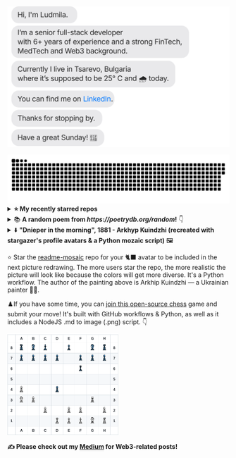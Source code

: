 [![](https://raw.githubusercontent.com/milaabl/milaabl/main/chat.svg)](https://www.linkedin.com/in/ludmila-a-dev/)

<!-- https://github.com/milaabl/milaabl/assets/86361434/c35b0e6f-acf0-435e-920d-b90faa4788ad -->

<img alt="Snake eating my contributions for breakfast🧉" src="https://raw.githubusercontent.com/milaabl/milaabl-readme/preview/github-contribution-grid-snake.svg" />

<details>
<summary>
  <strong>⭐ My recently starred repos </strong>
</summary>
  
<!-- Starred repos start -->
| Name | Url | Stars | Description |
| --- | --- |  --- |  --- |
| ExtraFi/contracts-and-pools-info|https://github.com/ExtraFi/contracts-and-pools-info|3|The addresses of deployed contracts and farming/lending pools|
| EduardoMeloDev/Token-ERC721-Eduardo|https://github.com/EduardoMeloDev/Token-ERC721-Eduardo|2||
| sambernard/react-preload|https://github.com/sambernard/react-preload|151|Component to preload images before showing content|
| pcaversaccio/xdeployer|https://github.com/pcaversaccio/xdeployer|341|Hardhat plugin to deploy your smart contracts across multiple EVM chains with the same deterministic address.|
| code-423n4/2023-05-chainlink|https://github.com/code-423n4/2023-05-chainlink|9||
| trustwallet/trust-web3-provider|https://github.com/trustwallet/trust-web3-provider|616|Web3 javascript wrapper provider for iOS and Android platforms.|
| eqbtech/equilibria-contracts|https://github.com/eqbtech/equilibria-contracts|5||
| feross/buffer|https://github.com/feross/buffer|1661|The buffer module from node.js, for the browser.|
| jcsec-security/all-things-reentrancy|https://github.com/jcsec-security/all-things-reentrancy|92|Workshop about the different types of reentrancy attacks|
| trustwallet/assets|https://github.com/trustwallet/assets|4053|A comprehensive, up-to-date collection of information about several thousands (!) of crypto tokens.|
| bestiejs/platform.js|https://github.com/bestiejs/platform.js|3174|A platform detection library.|
| conventional-changelog/commitlint|https://github.com/conventional-changelog/commitlint|14314|📓 Lint commit messages|
| import-js/eslint-plugin-import|https://github.com/import-js/eslint-plugin-import|4975|ESLint plugin with rules that help validate proper imports.|
| lydell/eslint-plugin-simple-import-sort|https://github.com/lydell/eslint-plugin-simple-import-sort|1568|Easy autofixable import sorting.|
| golang-jwt/jwt|https://github.com/golang-jwt/jwt|5289|Community maintained clone of https://github.com/dgrijalva/jwt-go|
| go-playground/validator|https://github.com/go-playground/validator|13945|:100:Go Struct and Field validation, including Cross Field, Cross Struct, Map, Slice and Array diving|
| tailwindlabs/heroicons|https://github.com/tailwindlabs/heroicons|19267|A set of free MIT-licensed high-quality SVG icons for UI development.|
| alpaca-finance/alpies-contract|https://github.com/alpaca-finance/alpies-contract|5|Alpies. Alpaca NFT.|
| alpaca-finance/alperp-contract|https://github.com/alpaca-finance/alperp-contract|1||
| alpaca-finance/alpaca-v2-money-market|https://github.com/alpaca-finance/alpaca-v2-money-market|8||
| alpaca-finance/bsc-alpaca-contract|https://github.com/alpaca-finance/bsc-alpaca-contract|179|Smart Contracts for Alpaca Finance on Fantom & BNB Chain|
| Badger-Finance/badger-multisig|https://github.com/Badger-Finance/badger-multisig|25|Badger DAO's EVM multisig operations.|
| mongodb/mongo-go-driver|https://github.com/mongodb/mongo-go-driver|7609|The Official Golang driver for MongoDB|
| milaabl/proof-of-sloth-api|https://github.com/milaabl/proof-of-sloth-api|1||
| zacscoding/gin-rest-api-example|https://github.com/zacscoding/gin-rest-api-example|70|Exemplary RESTFul API built with go, gin, gorm|
| PauloPortugal/gin-gonic-rest-mongodb|https://github.com/PauloPortugal/gin-gonic-rest-mongodb|10|A simple Gin Gonic REST API using MongoDB|
| Seedifyfund/Launchpad-smart-contract|https://github.com/Seedifyfund/Launchpad-smart-contract|35||
| duet-protocol/duet-bridge|https://github.com/duet-protocol/duet-bridge|1|Bridge duet token family between BSC(original chain) and some EVM compatible chains|
| duet-protocol/duet-contracts|https://github.com/duet-protocol/duet-contracts|1||
| trivago/prettier-plugin-sort-imports|https://github.com/trivago/prettier-plugin-sort-imports|2350|A prettier plugin to sort imports in typescript and javascript files by the provided RegEx order. |

<!-- Starred repos end -->

</details>

<details>
  <summary>📚 <strong>A random poem from <em>https://poetrydb.org/random</em>!</strong> 👇 </summary>

<!-- Start poem -->
# 💮 King Arthur's Tomb by *William Morris*

<p>
    Hot August noon: already on that day<br/>Since sunrise through the Wiltshire downs, most sad<br/>Of mouth and eye, he had gone leagues of way;<br/>Ay and by night, till whether good or bad<br/><br/>He was, he knew not, though he knew perchance<br/>That he was Launcelot, the bravest knight<br/>Of all who since the world was, have borne lance,<br/>Or swung their swords in wrong cause or in right.<br/><br/>Nay, he knew nothing now, except that where<br/>The Glastonbury gilded towers shine,<br/>A lady dwelt, whose name was Guenevere;<br/>This he knew also; that some fingers twine,<br/><br/>Not only in a man's hair, even his heart,<br/>(Making him good or bad I mean,) but in his life,<br/>Skies, earth, men's looks and deeds, all that has part,<br/>Not being ourselves, in that half-sleep, half-strife,<br/><br/>(Strange sleep, strange strife,) that men call living; so<br/>Was Launcelot most glad when the moon rose,<br/>Because it brought new memories of her. "Lo,<br/>Between the trees a large moon, the wind lows<br/><br/>"Not loud, but as a cow begins to low,<br/>Wishing for strength to make the herdsman hear:<br/>The ripe corn gathereth dew; yea, long ago,<br/>In the old garden life, my Guenevere<br/><br/>"Loved to sit still among the flowers, till night<br/>Had quite come on, hair loosen'd, for she said,<br/>Smiling like heaven, that its fairness might<br/>Draw up the wind sooner to cool her head.<br/><br/>"Now while I ride how quick the moon gets small,<br/>As it did then: I tell myself a tale<br/>That will not last beyond the whitewashed wall,<br/>Thoughts of some joust must help me through the vale,<br/><br/>"Keep this till after: How Sir Gareth ran<br/>A good course that day under my Queen's eyes,<br/>And how she sway'd laughing at Dinadan.<br/>No. Back again, the other thoughts will rise,<br/><br/>"And yet I think so fast 'twill end right soon:<br/>Verily then I think, that Guenevere,<br/>Made sad by dew and wind, and tree-barred moon,<br/>Did love me more than ever, was more dear<br/><br/>"To me than ever, she would let me lie<br/>And kiss her feet, or, if I sat behind,<br/>Would drop her hand and arm most tenderly,<br/>And touch my mouth. And she would let me wind<br/><br/>"Her hair around my neck, so that it fell<br/>Upon my red robe, strange in the twilight<br/>With many unnamed colours, till the bell<br/>Of her mouth on my cheek sent a delight<br/><br/>"Through all my ways of being; like the stroke<br/>Wherewith God threw all men upon the face<br/>When he took Enoch, and when Enoch woke<br/>With a changed body in the happy place.<br/><br/>"Once, I remember, as I sat beside,<br/>She turn'd a little, and laid back her head,<br/>And slept upon my breast; I almost died<br/>In those night-watches with my love and dread.<br/><br/>"There lily-like she bow'd her head and slept,<br/>And I breathed low, and did not dare to move,<br/>But sat and quiver'd inwardly, thoughts crept,<br/>And frighten'd me with pulses of my Love.<br/><br/>"The stars shone out above the doubtful green<br/>Of her bodice, in the green sky overhead;<br/>Pale in the green sky were the stars I ween,<br/>Because the moon shone like a star she shed<br/><br/>"When she dwelt up in heaven a while ago,<br/>And ruled all things but God: the night went on,<br/>The wind grew cold, and the white moon grew low,<br/>One hand had fallen down, and now lay on<br/><br/>"My cold stiff palm; there were no colours then<br/>For near an hour, and I fell asleep<br/>In spite of all my striving, even when<br/>I held her whose name-letters make me leap.<br/><br/>"I did not sleep long, feeling that in sleep<br/>I did some loved one wrong, so that the sun<br/>Had only just arisen from the deep<br/>Still land of colours, when before me one<br/><br/>"Stood whom I knew, but scarcely dared to touch,<br/>She seemed to have changed so in the night;<br/>Moreover she held scarlet lilies, such<br/>As Maiden Margaret bears upon the light<br/><br/>"Of the great church walls, natheless did I walk<br/>Through the fresh wet woods, and the wheat that morn,<br/>Touching her hair and hand and mouth, and talk<br/>Of love we held, nigh hid among the corn.<br/><br/>"Back to the palace, ere the sun grew high,<br/>We went, and in a cool green room all day<br/>I gazed upon the arras giddily,<br/>Where the wind set the silken kings a-sway.<br/><br/>"I could not hold her hand, or see her face;<br/>For which may God forgive me! but I think,<br/>Howsoever, that she was not in that place."<br/>These memories Launcelot was quick to drink;<br/><br/>And when these fell, some paces past the wall,<br/>There rose yet others, but they wearied more,<br/>And tasted not so sweet; they did not fall<br/>So soon, but vaguely wrenched his strained heart sore<br/><br/>In shadowy slipping from his grasp: these gone,<br/>A longing followed; if he might but touch<br/>That Guenevere at once! Still night, the lone<br/>Grey horse's head before him vex'd him much,<br/><br/>In steady nodding over the grey road:<br/>Still night, and night, and night, and emptied heart<br/>Of any stories; what a dismal load<br/>Time grew at last, yea, when the night did part,<br/><br/>And let the sun flame over all, still there<br/>The horse's grey ears turn'd this way and that,<br/>And still he watch'd them twitching in the glare<br/>Of the morning sun, behind them still he sat,<br/><br/>Quite wearied out with all the wretched night,<br/>Until about the dustiest of the day,<br/>On the last down's brow he drew his rein in sight<br/>Of the Glastonbury roofs that choke the way.<br/><br/>And he was now quite giddy as before,<br/>When she slept by him, tired out, and her hair<br/>Was mingled with the rushes on the floor,<br/>And he, being tired too, was scarce aware<br/><br/>Of her presence; yet as he sat and gazed,<br/>A shiver ran throughout him, and his breath<br/>Came slower, he seem'd suddenly amazed,<br/>As though he had not heard of Arthur's death.<br/><br/>This for a moment only, presently<br/>He rode on giddy still, until he reach'd<br/>A place of apple-trees, by the thorn-tree<br/>Wherefrom St. Joseph in the days past preached.<br/><br/>Dazed there he laid his head upon a tomb,<br/>Not knowing it was Arthur's, at which sight<br/>One of her maidens told her, "He is come,"<br/>And she went forth to meet him; yet a blight<br/><br/>Had settled on her, all her robes were black,<br/>With a long white veil only; she went slow,<br/>As one walks to be slain, her eyes did lack<br/>Half her old glory, yea, alas! the glow<br/><br/>Had left her face and hands; this was because<br/>As she lay last night on her purple bed,<br/>Wishing for morning, grudging every pause<br/>Of the palace clocks, until that Launcelot's head<br/><br/>Should lie on her breast, with all her golden hair<br/>Each side: when suddenly the thing grew drear,<br/>In morning twilight, when the grey downs bare<br/>Grew into lumps of sin to Guenevere.<br/><br/>At first she said no word, but lay quite still,<br/>Only her mouth was open, and her eyes<br/>Gazed wretchedly about from hill to hill;<br/>As though she asked, not with so much surprise<br/><br/>As tired disgust, what made them stand up there<br/>So cold and grey. After, a spasm took<br/>Her face, and all her frame, she caught her hair,<br/>All her hair, in both hands, terribly she shook,<br/><br/>And rose till she was sitting in the bed,<br/>Set her teeth hard, and shut her eyes and seem'd<br/>As though she would have torn it from her head,<br/>Natheless she dropp'd it, lay down, as she deem'd<br/><br/>It matter'd not whatever she might do:<br/>O Lord Christ! pity on her ghastly face!<br/>Those dismal hours while the cloudless blue<br/>Drew the sun higher: He did give her grace;<br/><br/>Because at last she rose up from her bed,<br/>And put her raiment on, and knelt before<br/>The blessed rood, and with her dry lips said,<br/>Muttering the words against the marble floor:<br/><br/>"Unless you pardon, what shall I do, Lord,<br/>But go to hell? and there see day by day<br/>Foul deed on deed, hear foulest word on word,<br/>For ever and ever, such as on the way<br/><br/>"To Camelot I heard once from a churl,<br/>That curled me up upon my jennet's neck<br/>With bitter shame; how then, Lord, should I curl<br/>For ages and for ages? dost thou reck<br/><br/>"That I am beautiful, Lord, even as you<br/>And your dear mother? why did I forget<br/>You were so beautiful, and good, and true,<br/>That you loved me so, Guenevere? O yet<br/><br/>"If even I go to hell, I cannot choose<br/>But love you, Christ, yea, though I cannot keep<br/>From loving Launcelot; O Christ! must I lose<br/>My own heart's love? see, though I cannot weep,<br/><br/>"Yet am I very sorry for my sin;<br/>Moreover, Christ, I cannot bear that hell,<br/>I am most fain to love you, and to win<br/>A place in heaven some time: I cannot tell:<br/><br/>"Speak to me, Christ! I kiss, kiss, kiss your feet;<br/>Ah! now I weep!" The maid said, "By the tomb<br/>He waiteth for you, lady," coming fleet,<br/>Not knowing what woe filled up all the room.<br/><br/>So Guenevere rose and went to meet him there,<br/>He did not hear her coming, as he lay<br/>On Arthur's head, till some of her long hair<br/>Brush'd on the new-cut stone: "Well done! to pray<br/><br/>"For Arthur, my dear Lord, the greatest king<br/>That ever lived." "Guenevere! Guenevere!<br/>Do you not know me, are you gone mad? fling<br/>Your arms and hair about me, lest I fear<br/><br/>"You are not Guenevere, but some other thing."<br/>"Pray you forgive me, fair lord Launcelot!<br/>I am not mad, but I am sick; they cling,<br/>God's curses, unto such as I am; not<br/><br/>"Ever again shall we twine arms and lips."<br/>"Yea, she is mad: thy heavy law, O Lord,<br/>Is very tight about her now, and grips<br/>Her poor heart, so that no right word<br/><br/>"Can reach her mouth; so, Lord, forgive her now,<br/>That she not knowing what she does, being mad,<br/>Kills me in this way: Guenevere, bend low<br/>And kiss me once! for God's love kiss me! sad<br/><br/>"Though your face is, you look much kinder now;<br/>Yea once, once for the last time kiss me, lest I die."<br/>"Christ! my hot lips are very near his brow,<br/>Help me to save his soul! Yea, verily,<br/><br/>"Across my husband's head, fair Launcelot!<br/>Fair serpent mark'd with V upon the head!<br/>This thing we did while yet he was alive,<br/>Why not, O twisting knight, now he is dead?<br/><br/>"Yea, shake! shake now and shiver! if you can<br/>Remember anything for agony,<br/>Pray you remember how when the wind ran<br/>One cool spring evening through fair aspen-tree,<br/><br/>"And elm and oak about the palace there<br/>The king came back from battle, and I stood<br/>To meet him, with my ladies, on the stair,<br/>My face made beautiful with my young blood."<br/><br/>"Will she lie now, Lord God?" "Remember too,<br/>Wrung heart, how first before the knights there came<br/>A royal bier, hung round with green and blue,<br/>About it shone great tapers with sick flame.<br/><br/>"And thereupon Lucius, the Emperor,<br/>Lay royal-robed, but stone-cold now and dead,<br/>Not able to hold sword or sceptre more,<br/>But not quite grim; because his cloven head<br/><br/>"Bore no marks now of Launcelot's bitter sword,<br/>Being by embalmers deftly solder'd up;<br/>So still it seem'd the face of a great lord,<br/>Being mended as a craftsman mends a cup.<br/><br/>"Also the heralds sung rejoicingly<br/>To their long trumpets; 'Fallen under shield,<br/>Here lieth Lucius, King of Italy,<br/>Slain by Lord Launcelot in open field.'<br/><br/>"Thereat the people shouted: 'Launcelot!'<br/>And through the spears I saw you drawing nigh,<br/>You and Lord Arthur: nay, I saw you not,<br/>But rather Arthur, God would not let die,<br/><br/>"I hoped, these many years; he should grow great,<br/>And in his great arms still encircle me,<br/>Kissing my face, half blinded with the heat<br/>Of king's love for the queen I used to be.<br/><br/>"Launcelot, Launcelot, why did he take your hand,<br/>When he had kissed me in his kingly way?<br/>Saying: 'This is the knight whom all the land<br/>Calls Arthur's banner, sword, and shield to-day;<br/><br/>"'Cherish him, love.' Why did your long lips cleave<br/>In such strange way unto my fingers then?<br/>So eagerly glad to kiss, so loath to leave<br/>When you rose up? Why among helmed men<br/><br/>"Could I always tell you by your long strong arms,<br/>And sway like an angel's in your saddle there?<br/>Why sicken'd I so often with alarms<br/>Over the tilt-yard? Why were you more fair<br/><br/>"Than aspens in the autumn at their best?<br/>Why did you fill all lands with your great fame,<br/>So that Breuse even, as he rode, fear'd lest<br/>At turning of the way your shield should flame?<br/><br/>"Was it nought then, my agony and strife?<br/>When as day passed by day, year after year,<br/>I found I could not live a righteous life!<br/>Didst ever think queens held their truth for dear?<br/><br/>"O, but your lips say: 'Yea, but she was cold<br/>Sometimes, always uncertain as the spring;<br/>When I was sad she would be overbold,<br/>Longing for kisses. When war-bells did ring,<br/><br/>"'The back-toll'd bells of noisy Camelot.'"<br/>"Now, Lord God, listen! listen, Guenevere,<br/>Though I am weak just now, I think there's not<br/>A man who dares to say: 'You hated her,<br/><br/>"'And left her moaning while you fought your fill<br/>In the daisied meadows!' lo you her thin hand,<br/>That on the carven stone can not keep still,<br/>Because she loves me against God's command,<br/><br/>"Has often been quite wet with tear on tear,<br/>Tears Launcelot keeps somewhere, surely not<br/>In his own heart, perhaps in Heaven, where<br/>He will not be these ages." "Launcelot!<br/><br/>"Loud lips, wrung heart! I say when the bells rang,<br/>The noisy back-toll'd bells of Camelot,<br/>There were two spots on earth, the thrushes sang<br/>In the lonely gardens where my love was not,<br/><br/>"Where I was almost weeping; I dared not<br/>Weep quite in those days, lest one maid should say,<br/>In tittering whispers: 'Where is Launcelot<br/>To wipe with some kerchief those tears away?'<br/><br/>"Another answer sharply with brows knit,<br/>And warning hand up, scarcely lower though:<br/>'You speak too loud, see you, she heareth it,<br/>This tigress fair has claws, as I well know,<br/><br/>"'As Launcelot knows too, the poor knight! well-a-day!<br/>Why met he not with Iseult from the West,<br/>Or better still, Iseult of Brittany?<br/>Perchance indeed quite ladyless were best.'<br/><br/>"Alas, my maids, you loved not overmuch<br/>Queen Guenevere, uncertain as sunshine<br/>In March; forgive me! for my sin being such,<br/>About my whole life, all my deeds did twine,<br/><br/>"Made me quite wicked; as I found out then,<br/>I think; in the lonely palace where each morn<br/>We went, my maids and I, to say prayers when<br/>They sang mass in the chapel on the lawn.<br/><br/>"And every morn I scarce could pray at all,<br/>For Launcelot's red-golden hair would play,<br/>Instead of sunlight, on the painted wall,<br/>Mingled with dreams of what the priest did say;<br/><br/>"Grim curses out of Peter and of Paul;<br/>Judging of strange sins in Leviticus;<br/>Another sort of writing on the wall,<br/>Scored deep across the painted heads of us.<br/><br/>"Christ sitting with the woman at the well,<br/>And Mary Magdalen repenting there,<br/>Her dimmed eyes scorch'd and red at sight of hell<br/>So hardly 'scaped, no gold light on her hair.<br/><br/>"And if the priest said anything that seemed<br/>To touch upon the sin they said we did,<br/>(This in their teeth) they looked as if they deem'd<br/>That I was spying what thoughts might be hid<br/><br/>"Under green-cover'd bosoms, heaving quick<br/>Beneath quick thoughts; while they grew red with shame,<br/>And gazed down at their feet: while I felt sick,<br/>And almost shriek'd if one should call my name.<br/><br/>"The thrushes sang in the lone garden there:<br/>But where you were the birds were scared I trow:<br/>Clanging of arms about pavilions fair,<br/>Mixed with the knights' laughs; there, as I well know,<br/><br/>"Rode Launcelot, the king of all the band,<br/>And scowling Gauwaine, like the night in day,<br/>And handsome Gareth, with his great white hand<br/>Curl'd round the helm-crest, ere he join'd the fray;<br/><br/>"And merry Dinadan with sharp dark face,<br/>All true knights loved to see; and in the fight<br/>Great Tristram, and though helmed you could trace<br/>In all his bearing the frank noble knight;<br/><br/>"And by him Palomydes, helmet off,<br/>He fought, his face brush'd by his hair,<br/>Red heavy swinging hair; he fear'd a scoff<br/>So overmuch, though what true knight would dare<br/><br/>"To mock that face, fretted with useless care,<br/>And bitter useless striving after love?<br/>O Palomydes, with much honour bear<br/>Beast Glatysaunt upon your shield, above<br/><br/>"Your helm that hides the swinging of your hair,<br/>And think of Iseult, as your sword drives through<br/>Much mail and plate: O God, let me be there<br/>A little time, as I was long ago!<br/><br/>"Because stout Gareth lets his spear fall low,<br/>Gauwaine and Launcelot, and Dinadan<br/>Are helm'd and waiting; let the trumpets go!<br/>Bend over, ladies, to see all you can!<br/><br/>"Clench teeth, dames, yea, clasp hands, for Gareth's spear<br/>Throws Kay from out his saddle, like a stone<br/>From a castle-window when the foe draws near:<br/>'Iseult!' Sir Dinadan rolleth overthrown.<br/><br/>"'Iseult!' again: the pieces of each spear<br/>Fly fathoms up, and both the great steeds reel;<br/>'Tristram for Iseult!' 'Iseult!' and 'Guenevere!'<br/>The ladies' names bite verily like steel.<br/><br/>"They bite: bite me, Lord God! I shall go mad,<br/>Or else die kissing him, he is so pale,<br/>He thinks me mad already, O bad! bad!<br/>Let me lie down a little while and wail."<br/><br/>"No longer so, rise up, I pray you, love,<br/>And slay me really, then we shall be heal'd,<br/>Perchance, in the aftertime by God above."<br/>"Banner of Arthur, with black-bended shield<br/><br/>"Sinister-wise across the fair gold ground!<br/>Here let me tell you what a knight you are,<br/>O sword and shield of Arthur! you are found<br/>A crooked sword, I think, that leaves a scar<br/><br/>"On the bearer's arm, so be he thinks it straight,<br/>Twisted Malay's crease beautiful blue-grey,<br/>Poison'd with sweet fruit; as he found too late,<br/>My husband Arthur, on some bitter day!<br/><br/>"O sickle cutting hemlock the day long!<br/>That the husbandman across his shoulder hangs,<br/>And, going homeward about evensong,<br/>Dies the next morning, struck through by the fangs!<br/><br/>"Banner, and sword, and shield, you dare not die,<br/>Lest you meet Arthur in the other world,<br/>And, knowing who you are, he pass you by,<br/>Taking short turns that he may watch you curl'd,<br/><br/>"Body and face and limbs in agony,<br/>Lest he weep presently and go away,<br/>Saying: 'I loved him once,' with a sad sigh,<br/>Now I have slain him, Lord, let me go too, I pray.<br/><br/>[Launcelot falls.]<br/><br/>"Alas! alas! I know not what to do,<br/>If I run fast it is perchance that I<br/>May fall and stun myself, much better so,<br/>Never, never again! not even when I die."<br/><br/>[LAUNCELOT, on awaking.]<br/><br/>"I stretch'd my hands towards her and fell down,<br/>How long I lay in swoon I cannot tell:<br/>My head and hands were bleeding from the stone,<br/>When I rose up, also I heard a bell."
</p>

***
<!-- End poem -->
</details>

<details>
<summary>
  ⬇️ <strong>"Dnieper in the morning", 1881 - Arkhyp Kuindzhi (recreated with stargazer's profile avatars & a Python mozaic script)</strong> 🖼️
</summary>

<img width="49%" src="https://raw.githubusercontent.com/milaabl/readme-mosaic/main/data/input.jpg" alt="Original picture"/>
<img width="49%" src="https://raw.githubusercontent.com/milaabl/readme-mosaic/main/data/output.jpg" alt="Output picture"/>
<img width="70%" src="https://raw.githubusercontent.com/milaabl/readme-mosaic/main/data/output.gif" alt="Output GIF"/>
</details>

⭐ Star the [readme-mosaic](https://github.com/milaabl/readme-mosaic) repo for your 🐈‍⬛ avatar to be included in the next picture redrawing. The more users star the repo, the more realistic the picture will look like because the colors will get more diverse. It's a Python workflow. The author of the painting above is Arkhip Kuindzhi — a Ukrainian painter 💙💛.

♟️If you have some time, you can [join this open-source chess](https://github.com/milaabl/readme-chess) game and submit your move! It's built with GitHub workflows & Python, as well as it includes a NodeJS .md to image (.png) script. 👇

<a href="https://github.com/milaabl/readme-chess/blob/master/README.md"><img src="https://raw.githubusercontent.com/milaabl/readme-chess/master/chess.png" alt="README chess dynamic game preview" width="50%" /></a>

<strong>✍️ Please check out my <a href="https://medium.com/@milaabl2405">Medium</a> for Web3-related posts!</strong>
